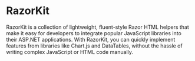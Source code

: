 # RazorKit
RazorKit is a collection of lightweight, fluent-style Razor HTML helpers that make it easy for developers to integrate popular JavaScript libraries into their ASP.NET applications. With RazorKit, you can quickly implement features from libraries like Chart.js and DataTables, without the hassle of writing complex JavaScript or HTML code manually.
